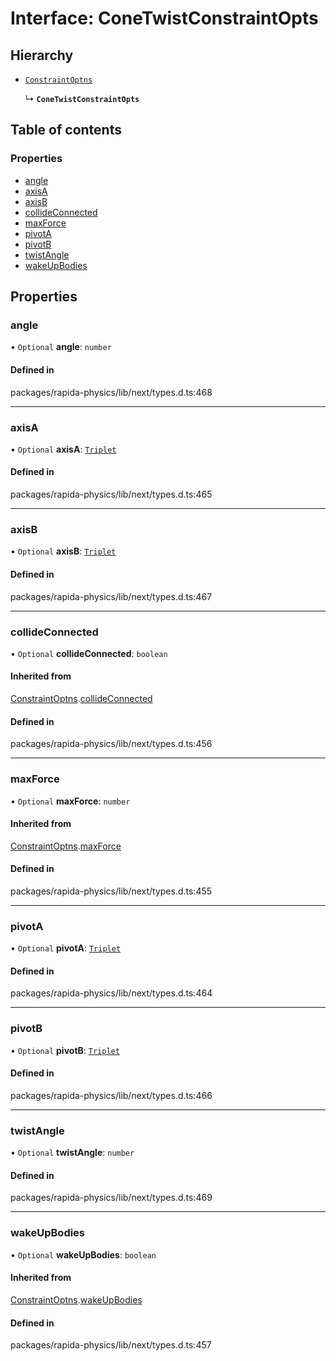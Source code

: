 # Interface: ConeTwistConstraintOpts

## Hierarchy

- [`ConstraintOptns`](ConstraintOptns.md)

  ↳ **`ConeTwistConstraintOpts`**

## Table of contents

### Properties

- [angle](ConeTwistConstraintOpts.md#angle)
- [axisA](ConeTwistConstraintOpts.md#axisa)
- [axisB](ConeTwistConstraintOpts.md#axisb)
- [collideConnected](ConeTwistConstraintOpts.md#collideconnected)
- [maxForce](ConeTwistConstraintOpts.md#maxforce)
- [pivotA](ConeTwistConstraintOpts.md#pivota)
- [pivotB](ConeTwistConstraintOpts.md#pivotb)
- [twistAngle](ConeTwistConstraintOpts.md#twistangle)
- [wakeUpBodies](ConeTwistConstraintOpts.md#wakeupbodies)

## Properties

### angle

• `Optional` **angle**: `number`

#### Defined in

packages/rapida-physics/lib/next/types.d.ts:468

___

### axisA

• `Optional` **axisA**: [`Triplet`](../modules.md#triplet)

#### Defined in

packages/rapida-physics/lib/next/types.d.ts:465

___

### axisB

• `Optional` **axisB**: [`Triplet`](../modules.md#triplet)

#### Defined in

packages/rapida-physics/lib/next/types.d.ts:467

___

### collideConnected

• `Optional` **collideConnected**: `boolean`

#### Inherited from

[ConstraintOptns](ConstraintOptns.md).[collideConnected](ConstraintOptns.md#collideconnected)

#### Defined in

packages/rapida-physics/lib/next/types.d.ts:456

___

### maxForce

• `Optional` **maxForce**: `number`

#### Inherited from

[ConstraintOptns](ConstraintOptns.md).[maxForce](ConstraintOptns.md#maxforce)

#### Defined in

packages/rapida-physics/lib/next/types.d.ts:455

___

### pivotA

• `Optional` **pivotA**: [`Triplet`](../modules.md#triplet)

#### Defined in

packages/rapida-physics/lib/next/types.d.ts:464

___

### pivotB

• `Optional` **pivotB**: [`Triplet`](../modules.md#triplet)

#### Defined in

packages/rapida-physics/lib/next/types.d.ts:466

___

### twistAngle

• `Optional` **twistAngle**: `number`

#### Defined in

packages/rapida-physics/lib/next/types.d.ts:469

___

### wakeUpBodies

• `Optional` **wakeUpBodies**: `boolean`

#### Inherited from

[ConstraintOptns](ConstraintOptns.md).[wakeUpBodies](ConstraintOptns.md#wakeupbodies)

#### Defined in

packages/rapida-physics/lib/next/types.d.ts:457

